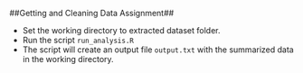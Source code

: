 ##Getting and Cleaning Data Assignment##
- Set the working directory to extracted dataset folder.
- Run the script `run_analysis.R`
- The script will create an output file `output.txt` with the summarized data in the working directory.
